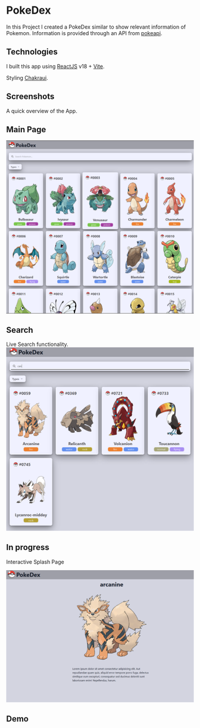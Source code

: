 # PokeDex

In this Project I created a PokeDex similar to show relevant information of Pokemon. Information is provided through an API from [pokeapi](https://pokeapi.co).

## Technologies

I built this app using [ReactJS](https://reactjs.org/) v18 + [Vite](https://vitejs.dev/).

Styling  [Chakraui](https://chakra-ui.com/).

## Screenshots

A quick overview of the App.

## Main Page

![Image](<src/assets/Screenshot 2024-01-31 220031.png>)

## Search
Live Search functionality.
![Image](<src/assets/Screenshot 2024-01-31 220328.png>)

## In progress

Interactive Splash Page

![Image](<src/assets/Screenshot 2024-01-31 220436.png>)

## Demo
